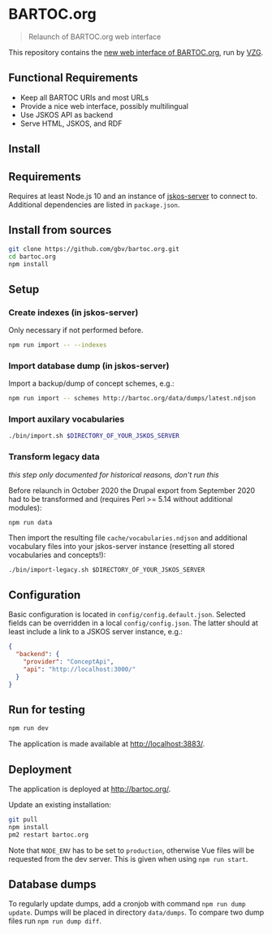 # BARTOC.org

> Relaunch of BARTOC.org web interface

This repository contains the [new web interface of BARTOC.org](https://bartoc.org), run by [VZG](https://www.gbv.de/).

## Functional Requirements

* Keep all BARTOC URIs and most URLs
* Provide a nice web interface, possibly multilingual
* Use JSKOS API as backend
* Serve HTML, JSKOS, and RDF

## Install

## Requirements

Requires at least Node.js 10 and an instance of [jskos-server](https://github.com/gbv/jskos-server) to connect to. Additional dependencies are listed in `package.json`.

## Install from sources

~~~sh
git clone https://github.com/gbv/bartoc.org.git
cd bartoc.org
npm install
~~~

## Setup

### Create indexes (in jskos-server)

Only necessary if not performed before.

```bash
npm run import -- --indexes
```

### Import database dump (in jskos-server)

Import a backup/dump of concept schemes, e.g.:

```bash
npm run import -- schemes http://bartoc.org/data/dumps/latest.ndjson
```

### Import auxilary vocabularies

```bash
./bin/import.sh $DIRECTORY_OF_YOUR_JSKOS_SERVER
```

### Transform legacy data

*this step only documented for historical reasons, don't run this*

Before relaunch in October 2020 the Drupal export from September 2020 had to be transformed and (requires Perl >= 5.14 without additional modules):

~~~sh
npm run data
~~~

Then import the resulting file `cache/vocabularies.ndjson` and additional vocabulary files into your jskos-server instance (resetting all stored vocabularies and concepts!):

~~~
./bin/import-legacy.sh $DIRECTORY_OF_YOUR_JSKOS_SERVER
~~~

## Configuration

Basic configuration is located in `config/config.default.json`. Selected fields can be overridden in a local `config/config.json`. The latter should at least include a link to a JSKOS server instance, e.g.:

~~~json
{
  "backend": {
    "provider": "ConceptApi",
    "api": "http://localhost:3000/"
  }
}
~~~

## Run for testing

~~~sh
npm run dev
~~~

The application is made available at <http://localhost:3883/>.

## Deployment

The application is deployed at <http://bartoc.org/>.

Update an existing installation:

~~~sh
git pull
npm install
pm2 restart bartoc.org
~~~

Note that `NODE_ENV` has to be set to `production`, otherwise Vue files will be requested from the dev server. This is given when using `npm run start`.

## Database dumps

To regularly update dumps, add a cronjob with command `npm run dump update`. Dumps will be placed in directory `data/dumps`. To compare two dump files run `npm run dump diff`.
